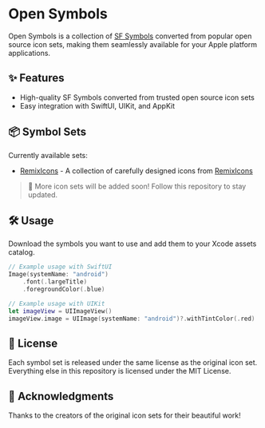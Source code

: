 # Open Symbols

Open Symbols is a collection of [SF Symbols](https://developer.apple.com/sf-symbols/) converted from popular open source icon sets, making them seamlessly available for your Apple platform applications.

## ✨ Features

-   High-quality SF Symbols converted from trusted open source icon sets
-   Easy integration with SwiftUI, UIKit, and AppKit

## 📦 Symbol Sets

Currently available sets:

-   [RemixIcons](remix/README.md) - A collection of carefully designed icons from [RemixIcons](https://remixicon.com/)

> 🚀 More icon sets will be added soon! Follow this repository to stay updated.

## 🛠️ Usage

Download the symbols you want to use and add them to your Xcode assets catalog.

```swift
// Example usage with SwiftUI
Image(systemName: "android")
    .font(.largeTitle)
    .foregroundColor(.blue)

// Example usage with UIKit
let imageView = UIImageView()
imageView.image = UIImage(systemName: "android")?.withTintColor(.red)
```

## 📝 License

Each symbol set is released under the same license as the original icon set. Everything else in this repository is licensed under the MIT License.

## 🙏 Acknowledgments

Thanks to the creators of the original icon sets for their beautiful work!
